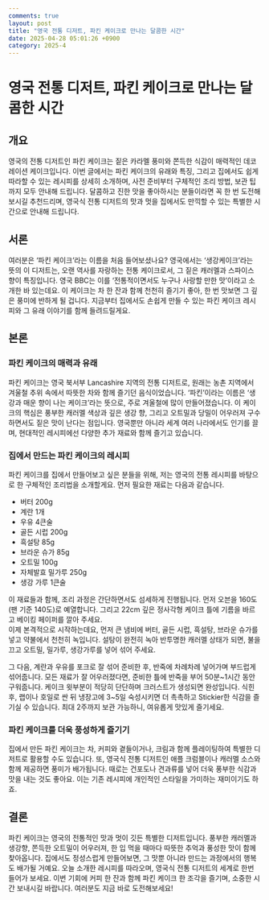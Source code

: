 ```yaml
---
comments: true
layout: post
title: "영국 전통 디저트, 파킨 케이크로 만나는 달콤한 시간"
date: 2025-04-28 05:01:26 +0900
category: 2025-4
---
```


# 영국 전통 디저트, 파킨 케이크로 만나는 달콤한 시간

## 개요
영국의 전통 디저트인 파킨 케이크는 짙은 카라멜 풍미와 쫀득한 식감이 매력적인 데코레이션 케이크입니다. 이번 글에서는 파킨 케이크의 유래와 특징, 그리고 집에서도 쉽게 따라할 수 있는 레시피를 상세히 소개하며, 사전 준비부터 구체적인 조리 방법, 보관 팁까지 모두 안내해 드립니다. 달콤하고 진한 맛을 좋아하시는 분들이라면 꼭 한 번 도전해보시길 추천드리며, 영국식 전통 디저트의 맛과 멋을 집에서도 만끽할 수 있는 특별한 시간으로 안내해 드립니다.

## 서론
여러분은 ‘파킨 케이크’라는 이름을 처음 들어보셨나요? 영국에서는 ‘생강케이크’라는 뜻의 이 디저트는, 오랜 역사를 자랑하는 전통 케이크로서, 그 짙은 캐러멜과 스파이스 향이 특징입니다. 영국 BBC는 이를 ‘전통적이면서도 누구나 사랑할 만한 맛’이라고 소개한 바 있는데요. 이 케이크는 차 한 잔과 함께 천천히 즐기기 좋아, 한 번 맛보면 그 깊은 풍미에 반하게 될 겁니다. 지금부터 집에서도 손쉽게 만들 수 있는 파킨 케이크 레시피와 그 유래 이야기를 함께 들려드릴게요.

## 본론

### 파킨 케이크의 매력과 유래
파킨 케이크는 영국 북서부 Lancashire 지역의 전통 디저트로, 원래는 농촌 지역에서 겨울철 추위 속에서 따뜻한 차와 함께 즐기던 음식이었습니다. ‘파킨’이라는 이름은 ‘생강과 매운 향이 나는 케이크’라는 뜻으로, 주로 겨울철에 많이 만들어졌습니다. 이 케이크의 핵심은 풍부한 캐러멜 색상과 깊은 생강 향, 그리고 오트밀과 당밀이 어우러져 구수하면서도 짙은 맛이 난다는 점입니다. 영국뿐만 아니라 세계 여러 나라에서도 인기를 끌며, 현대적인 레시피에선 다양한 추가 재료와 함께 즐기고 있습니다.

### 집에서 만드는 파킨 케이크의 레시피
파킨 케이크를 집에서 만들어보고 싶은 분들을 위해, 저는 영국의 전통 레시피를 바탕으로 한 구체적인 조리법을 소개할게요. 먼저 필요한 재료는 다음과 같습니다.
- 버터 200g
- 계란 1개
- 우유 4큰술
- 골든 시럽 200g
- 흑설탕 85g
- 브라운 슈가 85g
- 오트밀 100g
- 자체발효 밀가루 250g
- 생강 가루 1큰술

이 재료들과 함께, 조리 과정은 간단하면서도 섬세하게 진행됩니다. 먼저 오븐을 160도(팬 기준 140도)로 예열합니다. 그리고 22cm 깊은 정사각형 케이크 틀에 기름을 바르고 베이킹 페이퍼를 깔아 주세요.  
이제 본격적으로 시작하는데요, 먼저 큰 냄비에 버터, 골든 시럽, 흑설탕, 브라운 슈가를 넣고 약불에서 천천히 녹입니다. 설탕이 완전히 녹아 반투명한 캐러멜 상태가 되면, 불을 끄고 오트밀, 밀가루, 생강가루를 넣어 섞어 주세요. 

그 다음, 계란과 우유를 포크로 잘 섞어 준비한 후, 반죽에 차례차례 넣어가며 부드럽게 섞어줍니다. 모든 재료가 잘 어우러졌다면, 준비한 틀에 반죽을 부어 50분~1시간 동안 구워줍니다. 케이크 윗부분이 적당히 단단하며 크러스트가 생성되면 완성입니다. 식힌 후, 랩이나 호일로 싼 뒤 냉장고에 3~5일 숙성시키면 더 촉촉하고 Stickier한 식감을 즐기실 수 있습니다. 최대 2주까지 보관 가능하니, 여유롭게 맛있게 즐기세요.

### 파킨 케이크를 더욱 풍성하게 즐기기
집에서 만든 파킨 케이크는 차, 커피와 곁들이거나, 크림과 함께 플레이팅하여 특별한 디저트로 활용할 수도 있습니다. 또, 영국식 전통 디저트인 애플 크럼블이나 캐러멜 소스와 함께 제공하면 풍미가 배가됩니다. 때로는 건포도나 견과류를 넣어 더욱 풍부한 식감과 맛을 내는 것도 좋아요. 이는 기존 레시피에 개인적인 스타일을 가미하는 재미이기도 하죠.

## 결론
파킨 케이크는 영국의 전통적인 맛과 멋이 깃든 특별한 디저트입니다. 풍부한 캐러멜과 생강향, 쫀득한 오트밀이 어우러져, 한 입 먹을 때마다 따뜻한 추억과 풍성한 맛이 함께 찾아옵니다. 집에서도 정성스럽게 만들어보면, 그 맛뿐 아니라 만드는 과정에서의 행복도 배가될 거예요. 오늘 소개한 레시피를 따라오며, 영국식 전통 디저트의 세계로 한번 들어가 보세요. 이번 기회에 커피 한 잔과 함께 파킨 케이크 한 조각을 즐기며, 소중한 시간 보내시길 바랍니다. 여러분도 지금 바로 도전해보세요!